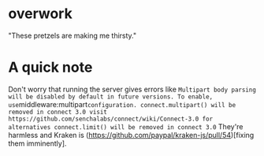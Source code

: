 # overwork

"These pretzels are making me thirsty."

# A quick note

Don't worry that running the server gives errors like `
Multipart body parsing will be disabled by default in future versions. To enable, use `middleware:multipart` configuration.
connect.multipart() will be removed in connect 3.0
visit https://github.com/senchalabs/connect/wiki/Connect-3.0 for alternatives
connect.limit() will be removed in connect 3.0
`
They're harmless and Kraken is (https://github.com/paypal/kraken-js/pull/54)[fixing them imminently].